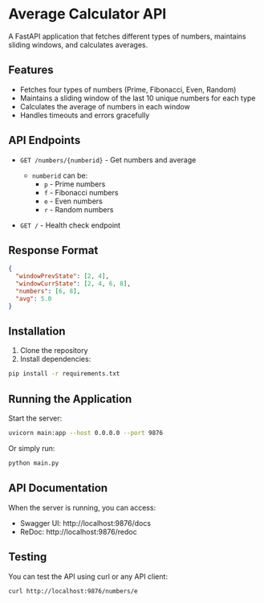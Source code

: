 # Average Calculator API

A FastAPI application that fetches different types of numbers, maintains sliding windows, and calculates averages.

## Features

- Fetches four types of numbers (Prime, Fibonacci, Even, Random)
- Maintains a sliding window of the last 10 unique numbers for each type
- Calculates the average of numbers in each window
- Handles timeouts and errors gracefully

## API Endpoints

- `GET /numbers/{numberid}` - Get numbers and average
  - `numberid` can be:
    - `p` - Prime numbers
    - `f` - Fibonacci numbers
    - `e` - Even numbers
    - `r` - Random numbers
  
- `GET /` - Health check endpoint

## Response Format

```json
{
  "windowPrevState": [2, 4],
  "windowCurrState": [2, 4, 6, 8],
  "numbers": [6, 8],
  "avg": 5.0
}
```

## Installation

1. Clone the repository
2. Install dependencies:

```bash
pip install -r requirements.txt
```

## Running the Application

Start the server:

```bash
uvicorn main:app --host 0.0.0.0 --port 9876
```

Or simply run:

```bash
python main.py
```

## API Documentation

When the server is running, you can access:
- Swagger UI: http://localhost:9876/docs
- ReDoc: http://localhost:9876/redoc

## Testing

You can test the API using curl or any API client:

```bash
curl http://localhost:9876/numbers/e
``` 